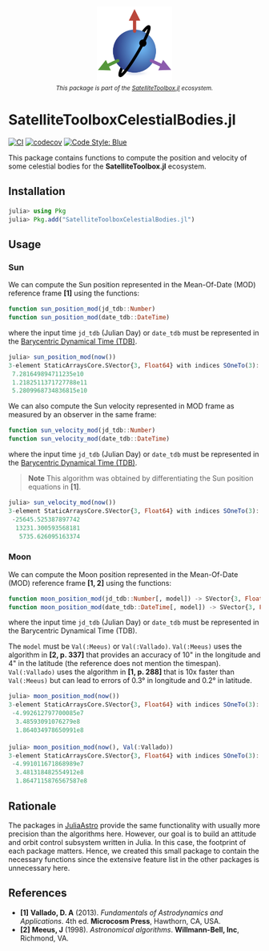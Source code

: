 <p align="center">
  <img src="./docs/src/assets/logo.png" width="150" title="SatelliteToolboxTransformations.jl"><br>
  <small><i>This package is part of the <a href="https://github.com/JuliaSpace/SatelliteToolbox.jl">SatelliteToolbox.jl</a> ecosystem.</i></small>
</p>

SatelliteToolboxCelestialBodies.jl
==================================

[![CI](https://github.com/JuliaSpace/SatelliteToolboxCelestialBodies.jl/actions/workflows/ci.yml/badge.svg)](https://github.com/JuliaSpace/SatelliteToolboxCelestialBodies.jl/actions/workflows/ci.yml)
[![codecov](https://codecov.io/gh/JuliaSpace/SatelliteToolboxCelestialBodies.jl/branch/main/graph/badge.svg?token=CONQMSI4JD)](https://codecov.io/gh/JuliaSpace/SatelliteToolboxCelestialBodies.jl)
[![Code Style: Blue](https://img.shields.io/badge/code%20style-blue-4495d1.svg)](https://github.com/invenia/BlueStyle)

This package contains functions to compute the position and velocity of some celestial
bodies for the **SatelliteToolbox.jl** ecosystem.

## Installation

```julia
julia> using Pkg
julia> Pkg.add("SatelliteToolboxCelestialBodies.jl")
```

## Usage

### Sun

We can compute the Sun position represented in the Mean-Of-Date (MOD) reference frame
**[1]** using the functions:

```julia
function sun_position_mod(jd_tdb::Number)
function sun_position_mod(date_tdb::DateTime)
```

where the input time `jd_tdb` (Julian Day) or `date_tdb` must be represented in the
[Barycentric Dynamical Time (TDB)](https://en.wikipedia.org/wiki/Barycentric_Dynamical_Time).

```julia
julia> sun_position_mod(now())
3-element StaticArraysCore.SVector{3, Float64} with indices SOneTo(3):
 7.281649894711235e10
 1.2182511371727788e11
 5.2809968734836815e10
```

We can also compute the Sun velocity represented in MOD frame as measured by an observer in
the same frame:

```julia
function sun_velocity_mod(jd_tdb::Number)
function sun_velocity_mod(date_tdb::DateTime)
```

where the input time `jd_tdb` (Julian Day) or `date_tdb` must be represented in the
[Barycentric Dynamical Time (TDB)](https://en.wikipedia.org/wiki/Barycentric_Dynamical_Time).

> **Note**
> This algorithm was obtained by differentiating the Sun position equations in **[1]**.

```julia
julia> sun_velocity_mod(now())
3-element StaticArraysCore.SVector{3, Float64} with indices SOneTo(3):
 -25645.525387897742
  13231.300593568181
   5735.626095163374
```

### Moon

We can compute the Moon position represented in the Mean-Of-Date (MOD) reference frame
**[1, 2]** using the functions:

``` julia
function moon_position_mod(jd_tdb::Number[, model]) -> SVector{3, Float64}
function moon_position_mod(date_tdb::DateTime[, model]) -> SVector{3, Float64}
```

where the input time `jd_tdb` (Julian Day) or `date_tdb` must be represented in the
Barycentric Dynamical Time (TDB).

The `model` must be `Val(:Meeus)` or `Val(:Vallado)`. `Val(:Meeus)` uses the algorithm in
**[2, p. 337]** that provides an accuracy of 10" in the longitude and 4" in the latitude
(the reference does not mention the timespan). `Val(:Vallado)` uses the algorithm in
**[1, p. 288]** that is 10x faster than `Val(:Meeus)` but can lead to errors of 0.3° in
longitude and 0.2° in latitude.

```julia
julia> moon_position_mod(now())
3-element StaticArraysCore.SVector{3, Float64} with indices SOneTo(3):
 -4.992612797700085e7
  3.48593091076279e8
  1.864034978650991e8

julia> moon_position_mod(now(), Val(:Vallado))
3-element StaticArraysCore.SVector{3, Float64} with indices SOneTo(3):
 -4.991011671868989e7
  3.481318482554912e8
  1.8647115876567587e8
```

## Rationale

The packages in [JuliaAstro](https://github.com/JuliaAstro) provide the same functionality
with usually more precision than the algorithms here. However, our goal is to build an
attitude and orbit control subsystem written in Julia. In this case, the footprint of each
package matters. Hence, we created this small package to contain the necessary functions
since the extensive feature list in the other packages is unnecessary here.

## References

- **[1]** **Vallado, D. A** (2013). *Fundamentals of Astrodynamics and Applications*. 4th
  ed. **Microcosm Press**, Hawthorn, CA, USA.
- **[2]** **Meeus, J** (1998). *Astronomical algorithms*. **Willmann-Bell, Inc**, Richmond, VA.
